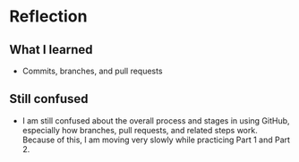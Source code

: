 # Reflection
## What I learned
- Commits, branches, and pull requests

## Still confused
- I am still confused about the overall process and stages in using GitHub, especially how branches, pull requests, and related steps work. Because of this, I am moving very slowly while practicing Part 1 and Part 2.
